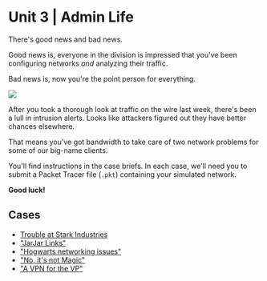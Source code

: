 # Unit 3 | Admin Life

There's good news and bad news.

Good news is, everyone in the division is impressed that you've been configuring networks *and* analyzing their traffic. 

Bad news is, now you're the point person for everything.

![](https://nikkimccormack.files.wordpress.com/2012/07/052d92b1-46ae-4760-9ff9-65b1edf6d690.jpg)

After you took a thorough look at traffic on the wire last week, there's been a lull in intrusion alerts. Looks like attackers figured out they have better chances elsewhere.

That means you've got bandwidth to take care of two network problems for some of our big-name clients.

You'll find instructions in the case briefs. In each case, we'll need you to submit a Packet Tracer file (`.pkt`) containing your simulated network.

**Good luck!**

## Cases

- [Trouble at Stark Industries](StarkIndustries/readme.md)
- ["JarJar Links"](https://github.com/coding-boot-camp/Cybersecurity-Lesson-Plans/blob/3/3/dev/2-Homework/03-Switching-and-Routing/JarJar%20Links/jarjarlinks.md)
- ["Hogwarts networking issues"](https://github.com/coding-boot-camp/Cybersecurity-Lesson-Plans/blob/3/3/dev/2-Homework/03-Switching-and-Routing/Trouble%20at%20Hogwarts/ministry_of_magic.md)
- ["No, it's not Magic"](Hogwarts/readme.md)
- ["A VPN for the VP"](https://github.com/coding-boot-camp/Cybersecurity-Lesson-Plans/blob/3/3/dev/2-Homework/03-Switching-and-Routing/VPN%20for%20VP/instructions.md)
